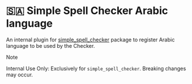 # 🇸🇦 Simple Spell Checker Arabic language 
An internal plugin for [simple_spell_checker](https://github.com/CatHood0/simple_spell_checker) package to register Arabic language to be used by the Checker.

> [!NOTE]
>
> Internal Use Only: Exclusively for `simple_spell_checker`. Breaking changes may occur.
